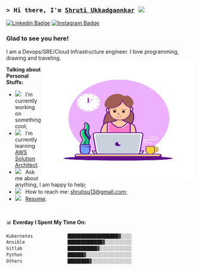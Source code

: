 ### <samp>&gt; Hi there, I'm <a href="https://gkassym.netlify.app" target="_blank">Shruti Ukkadgaonkar</a> <img src="https://media.giphy.com/media/hvRJCLFzcasrR4ia7z/giphy.gif" width="25"> </samp>

[![Linkedin Badge](https://img.shields.io/badge/-LinkedIn-0e76a8?style=flat-square&logo=Linkedin&logoColor=white)](https://www.linkedin.com/in/shruti-ukkadgaonkar-223059126/)
[![Instagram Badge](https://img.shields.io/badge/-Instagram-e4405f?style=flat-square&logo=Instagram&logoColor=white)](https://instagram.com/ushrutee/)

### Glad to see you here! &nbsp;

I am a Devops/SRE/Cloud Infrastructure engineer. I love programming, drawing and traveling.
<img align="right" alt="GIF" src="https://github.com/ushrutee13/ushrutee13/blob/main/assets/girl-programmer.gif" width="408" height="318" />

**Talking about Personal Stuffs:**

- <img src="https://github.com/Gapur/Gapur/blob/main/assets/developer.gif?raw=true" width="21" />&nbsp;&nbsp; I’m currently working on something cool;
- <img src="https://github.com/Gapur/Gapur/blob/main/assets/lightning.gif?raw=true" width="21" />&nbsp;&nbsp; I’m currently learning [AWS Solution Architect](https://aws.amazon.com/certification/certified-solutions-architect-associate/).
- <img src="https://github.com/Gapur/Gapur/blob/main/assets/message.gif?raw=true" width="21" />&nbsp;&nbsp; Ask me about anything, I am happy to help;
- <img src="https://github.com/Gapur/Gapur/blob/main/assets/letterbox.gif?raw=true" width="21" />&nbsp;&nbsp; How to reach me: shrutisu13@gmail.com;
- <img src="https://github.com/Gapur/Gapur/blob/main/assets/doc.gif?raw=true" width="21" />&nbsp;&nbsp; [Resume](https://drive.google.com/file/d/1vt50bTWPZXCqljHP4DfYF0amcnnVYqxq/view?usp=drive_link).
</br>

📊 **Everday I Spent My Time On:**
<!--START_SECTION:waka-->

```txt
Kubernetes             ███████████████████▓░░░░    
Ansible                █████████████▓░░░░░░░░░░
Gitlab                 ███████████▓░░░░░░░░░░░░  
Python                 ██████▓░░░░░░░░░░░░░░░░░
Others                 ████████▓░░░░░░░░░░░░░░░   
```

<!--END_SECTION:waka-->

